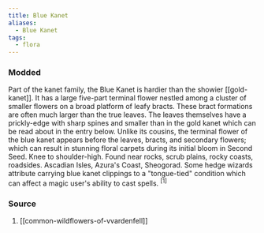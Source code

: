 ```yaml
---
title: Blue Kanet
aliases:
  - Blue Kanet
tags:
  - flora
---
```

### Modded
Part of the kanet family, the Blue Kanet is hardier than the showier [[gold-kanet]]. It has a large five-part terminal flower nestled among a cluster of smaller flowers on a broad platform of leafy bracts. These bract formations are often much larger than the true leaves. The leaves themselves have a prickly-edge with sharp spines and smaller than in the gold kanet which can be read about in the entry below. Unlike its cousins, the terminal flower of the blue kanet appears before the leaves, bracts, and secondary flowers; which can result in stunning floral carpets during its initial bloom in Second Seed. Knee to shoulder-high. Found near rocks, scrub plains, rocky coasts, roadsides. Ascadian Isles, Azura's Coast, Sheogorad. Some hedge wizards attribute carrying blue kanet clippings to a "tongue-tied" condition which can affect a magic user's ability to cast spells. <sup>[1]</sup>
### Source
1. [[common-wildflowers-of-vvardenfell]]